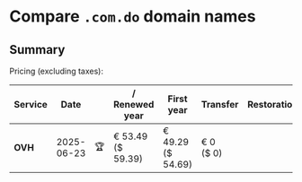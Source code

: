 # Compare `.com.do` domain names

## Summary

Pricing (excluding taxes):

| Service | Date |  | / Renewed year | First year | Transfer | Restoration |
|--|--|--|--|--|--|--|
| **OVH** | 2025-06-23 | 🏆 | € 53.49<br>($ 59.39) | € 49.29<br>($ 54.69) | € 0<br>($ 0) |  |
